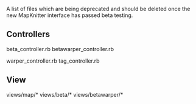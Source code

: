 A list of files which are being deprecated and should be deleted once the new MapKnitter interface has passed beta testing.

Controllers
-----------
beta_controller.rb
betawarper_controller.rb

warper_controller.rb
tag_controller.rb

View
-----------
views/map/*
views/beta/*
views/betawarper/*